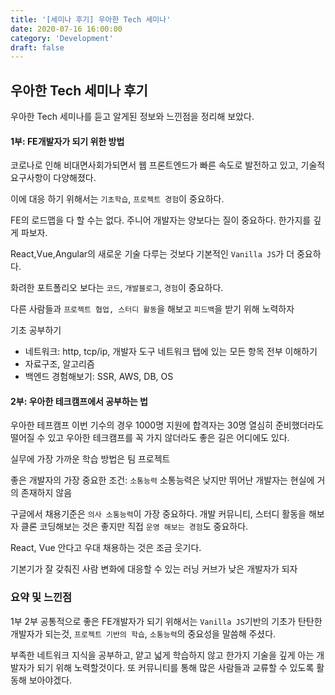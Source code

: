 ```yaml
---
title: '[세미나 후기] 우아한 Tech 세미나'
date: 2020-07-16 16:00:00
category: 'Development'
draft: false
---
```


## 우아한 Tech 세미나 후기

우아한 Tech 세미나를 듣고 알게된 정보와 느낀점을 정리해 보았다.

#### 1부: FE개발자가 되기 위한 방법

코로나로 인해 비대면사회가되면서 웹 프론트엔드가 빠른 속도로 발전하고 있고, 기술적 요구사항이 다양해졌다.

이에 대응 하기 위해서는 `기초학습`, `프로젝트 경험`이 중요하다.

FE의 로드맵을 다 할 수는 없다. 주니어 개발자는 양보다는 질이 중요하다. 한가지를 깊게 파보자.

React,Vue,Angular의 새로운 기술 다루는 것보다 기본적인 `Vanilla JS`가 더 중요하다.

화려한 포트폴리오 보다는 `코드`, `개발블로그`, `경험`이 중요하다.

다른 사람들과 `프로젝트 협업, 스터디 활동`을 해보고 `피드백`을 받기 위해 노력하자

기초 공부하기
- 네트워크: http, tcp/ip, 개발자 도구 네트워크 탭에 있는 모든 항목 전부 이해하기
- 자료구조, 알고리즘
- 백엔드 경험해보기: SSR, AWS, DB, OS

#### 2부: 우아한 테크캠프에서 공부하는 법

우아한 테프캠프 이번 기수의 경우 1000명 지원에 합격자는 30명
열심히 준비했더라도 떨어질 수 있고 우아한 테크캠프를 꼭 가지 않더라도 좋은 길은 어디에도 있다.


실무에 가장 가까운 학습 방법은 팀 프로젝트

좋은 개발자의 가장 중요한 조건: `소통능력`
소통능력은 낮지만 뛰어난 개발자는 현실에 거의 존재하지 않음

구글에서 채용기준은 `의사 소통능력`이 가장 중요하다.
개발 커뮤니티, 스터디 활동을 해보자
클론 코딩해보는 것은 좋지만 직접 `운영 해보는 경험`도 중요하다.

React, Vue 안다고 우대 채용하는 것은 조금 웃기다.

기본기가 잘 갖춰진 사람 변화에 대응할 수 있는 러닝 커브가 낮은 개발자가 되자


### 요약 및 느낀점

1부 2부 공통적으로 좋은 FE개발자가 되기 위해서는 `Vanilla JS`기반의 기초가 탄탄한 개발자가 되는것, `프로젝트 기반의 학습`, `소통능력`의 중요성을 말씀해 주셨다.

부족한 네트워크 지식을 공부하고, 얕고 넓게 학습하지 않고 한가지 기술을 깊게 아는 개발자가 되기 위해 노력할것이다. 또 커뮤니티를 통해 많은 사람들과 교류할 수 있도록 활동해 보아야겠다.